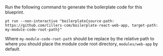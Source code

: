 Run the following command to generate the boilerplate code for this blueprint. 

`pt run --non-interactive "boilerplate{source-path: https://github.com/Cillers-com/boilerplate-react-web-app, target-path: my-module-code-root-path}"`

Where `my-module-code-root-path` should be replace by the relative path to where you should place the module code root directory, `modules/web-app` by default. 